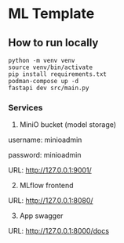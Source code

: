 # ML Template

## How to run locally

```
python -m venv venv
source venv/bin/activate
pip install requirements.txt
podman-compose up -d
fastapi dev src/main.py
```

### Services

1. MiniO bucket (model storage)

username: minioadmin

password: minioadmin

URL: http://127.0.0.1:9001/

2. MLflow frontend

URL: http://127.0.0.1:8080/

3. App swagger

URL: http://127.0.0.1:8000/docs
